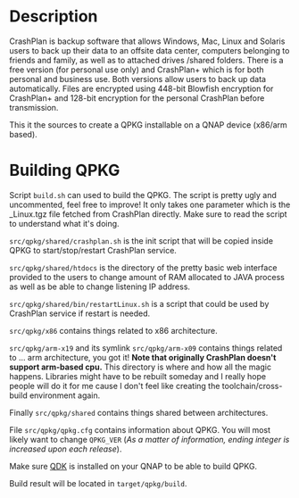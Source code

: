 Description
===========

CrashPlan is backup software that allows Windows, Mac, Linux and Solaris users to back up their data to an offsite data center, computers belonging to friends and family, as well as to attached drives /shared folders. There is a free version (for personal use only) and CrashPlan+ which is for both personal and business use. Both versions allow users to back up data automatically. Files are encrypted using 448-bit Blowfish encryption for CrashPlan+ and 128-bit encryption for the personal CrashPlan before transmission.

This it the sources to create a QPKG installable on a QNAP device (x86/arm based).

Building QPKG
=============
Script `build.sh` can used to build the QPKG.
The script is pretty ugly and uncommented, feel free to improve!
It only takes one parameter which is the _Linux.tgz file fetched from CrashPlan directly.
Make sure to read the script to understand what it's doing.

`src/qpkg/shared/crashplan.sh` is the init script that will be copied inside QPKG to start/stop/restart CrashPlan service.

`src/qpkg/shared/htdocs` is the directory of the pretty basic web interface provided to the users to change amount of RAM allocated to JAVA process as well as be able to change listening IP address.

`src/qpkg/shared/bin/restartLinux.sh` is a script that could be used by CrashPlan service if restart is needed.

`src/qpkg/x86` contains things related to x86 architecture.

`src/qpkg/arm-x19` and its symlink `src/qpkg/arm-x09` contains things related to ... arm architecture, you got it! **Note that originally CrashPlan doesn't support arm-based cpu.** This directory is where and how all the magic happens. Libraries might have to be rebuilt someday and I really hope people will do it for me cause I don't feel like creating the toolchain/cross-build environment again.

Finally `src/qpkg/shared` contains things shared between architectures.

File `src/qpkg/qpkg.cfg` contains information about QPKG. You will most likely want to change `QPKG_VER` (*As a matter of information, ending integer is increased upon each release*).

Make sure [QDK](http://wiki.qnap.com/wiki/QPKG_Development_Guidelines) is installed on your QNAP to be able to build QPKG.

Build result will be located in `target/qpkg/build`.
